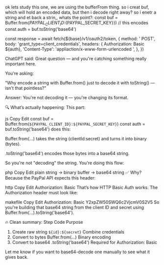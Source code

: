 ok lets study this one, we are using the bufferFrom thing. so i creat buf, which will hold an encoded data, but then i decode right away? so i enetr a string and et back a strin,, whats the point?: const buf = Buffer.from(${PAYPAL_CLIENT_ID}:${PAYPAL_SECRET_KEY}}) // this encodes
const auth = buf.toString('base64')

const response = await fetch(${base}/v1/oauth2/token, {
method: ' POST',
body: 'grant_type=client_credentials',
headers: {
Authorization: Basic ${auth},
'Content-Type': 'appliaction/x-www-form-urlencoded ',
},
})

ChatGPT said:
Great question — and you're catching something really important here.

You're asking:

"Why encode a string with Buffer.from() just to decode it with toString() — isn't that pointless?"

Answer: You're not decoding it — you're changing its format.

🔍 What’s actually happening:
This part:

js
Copy
Edit
const buf = Buffer.from(`${PAYPAL_CLIENT_ID}:${PAYPAL_SECRET_KEY}`)
const auth = buf.toString('base64')
does this:

Buffer.from(...) takes the string (clientId:secret) and turns it into binary (bytes).

.toString('base64') encodes those bytes into a base64 string.

So you're not "decoding" the string. You're doing this flow:

php
Copy
Edit
plain string → binary buffer → base64 string
✅ Why?
Because the PayPal API expects this header:

http
Copy
Edit
Authorization: Basic <base64 encoded client:secret>
That’s how HTTP Basic Auth works. The Authorization header must look like:

makefile
Copy
Edit
Authorization: Basic Y2xpZW50SWQ6c2VjcmV0S2V5
So you're building that base64 string from the client ID and secret using Buffer.from(...).toString('base64').

🔥 Clean summary:
Step Code Purpose

1. Create raw string `${id}:${secret}` Combine credentials
2. Convert to bytes Buffer.from(...) Binary encoding
3. Convert to base64 .toString('base64') Required for Authorization: Basic

Let me know if you want to base64-decode one manually to see what it gives back.
